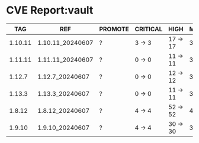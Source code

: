 # CVE Report:vault
|   TAG   |       REF        | PROMOTE | CRITICAL |   HIGH   |  MEDIUM  |  LOW   | UNKNOWN |
|---------|------------------|---------|----------|----------|----------|--------|---------|
| 1.10.11 | 1.10.11_20240607 | ?       | 3 -> 3   | 17 -> 17 | 33 -> 33 | 2 -> 2 | 2 -> 2  |
| 1.11.11 | 1.11.11_20240607 | ?       | 0 -> 0   | 11 -> 11 | 32 -> 30 | 3 -> 1 | 2 -> 2  |
| 1.12.7  | 1.12.7_20240607  | ?       | 0 -> 0   | 12 -> 12 | 32 -> 30 | 3 -> 1 | 2 -> 2  |
| 1.13.3  | 1.13.3_20240607  | ?       | 0 -> 0   | 11 -> 11 | 35 -> 33 | 3 -> 1 | 2 -> 2  |
| 1.8.12  | 1.8.12_20240607  | ?       | 4 -> 4   | 52 -> 52 | 43 -> 43 | 4 -> 4 | 2 -> 2  |
| 1.9.10  | 1.9.10_20240607  | ?       | 4 -> 4   | 30 -> 30 | 31 -> 31 | 2 -> 2 | 2 -> 2  |
